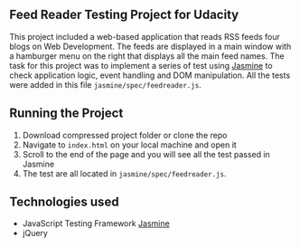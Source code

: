 ## Feed Reader Testing Project for Udacity

This project included a web-based application that reads RSS feeds four blogs on Web Development. The feeds are displayed in a main window with a hamburger menu on the right that displays all the main feed names. The task for this project was to implement a series of test using [Jasmine](http://jasmine.github.io/) to check  application logic, event handling and DOM manipulation. All the tests were added in this file `jasmine/spec/feedreader.js`.

## Running the Project

1. Download compressed project folder or clone the repo
2. Navigate to `index.html` on your local machine and open it
3. Scroll to the end of the page and you will see all the test passed in Jasmine
4. The test are all located in `jasmine/spec/feedreader.js`.

## Technologies used

* JavaScript Testing Framework [Jasmine](http://jasmine.github.io/)
* jQuery
